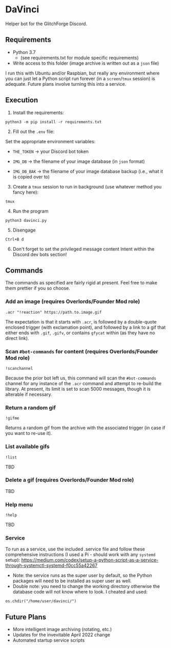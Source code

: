 # DaVinci
Helper bot for the GlitchForge Discord.

## Requirements

* Python 3.7
  * (see requirements.txt for module specific requirements)
* Write access to this folder (image archive is written out as a `json` file)

I run this with Ubuntu and/or Raspbian, but really any environment where you can just let a Python script run forever (in a `screen`/`tmux` session) is adequate.  Future plans involve turning this into a service.

## Execution

1. Install the requirements:

`python3 -m pip install -r requirements.txt`

2. Fill out the `.env` file:

Set the appropriate environment variables:

  * `THE_TOKEN` -> your Discord bot token
  
  * `IMG_DB` -> the filename of your image database (in `json` format)
  
  * `IMG_DB_BAK` -> the filename of your image database backup (i.e., what it is copied over to)

3. Create a `tmux` session to run in background (use whatever method you fancy here):

`tmux`

4. Run the program

`python3 davinci.py`

5. Disengage

`Ctrl+B d`

6. Don't forget to set the privileged message content Intent within the Discord dev bots section!

## Commands

The commands as specified are fairly rigid at present.  Feel free to make them prettier if you so choose.

### Add an image (requires Overlords/Founder Mod role)

`.acr "!reaction" https://path.to.image.gif`

The expectation is that it starts with `.acr`, is followed by a double-quote enclosed trigger (with exclamation point), and followed by a link to a gif that either ends with `.gif`, `.gifv`, or contains `gfycat` within (as they have no direct link).

### Scan `#bot-commands` for content (requires Overlords/Founder Mod role)

`!scanchannel`

Because the prior bot left us, this command will scan the `#bot-commands` channel for any instance of the `.acr` command and attempt to re-build the library.  At present, its limit is set to scan 5000 messages, though it is alterable if necessary.

### Return a random gif

`!gifme`

Returns a random gif from the archive with the associated trigger (in case if you want to re-use it).

### List available gifs

`!list`

TBD

### Delete a gif (requires Overlords/Founder Mod role)

TBD

### Help menu

`!help`

TBD

### Service

To run as a service, use the included .service file and follow these comprehensive instructions (I used a Pi - should work with any `systemd` setup): https://medium.com/codex/setup-a-python-script-as-a-service-through-systemctl-systemd-f0cc55a42267
  * Note: the service runs as the super user by default, so the Python packages will need to be installed as super user as well.
  * Double note: you need to change the working directory otherwise the database code will not know where to look.  I cheated and used:
  
  `os.chdir("/home/user/davinci/")`
  
## Future Plans

* More intelligent image archiving (rotating, etc.)
* Updates for the invevitable April 2022 change
* Automated startup service scripts

